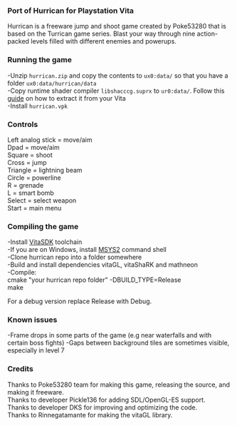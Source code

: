 
### Port of Hurrican for Playstation Vita

Hurrican is a freeware jump and shoot game created by Poke53280 that is based on the Turrican game series. Blast your way through nine action-packed levels filled with different enemies and powerups.

### Running the game
-Unzip `hurrican.zip` and copy the contents to `ux0:data/` so that you have a folder `ux0:data/hurrican/data`  
-Copy runtime shader compiler `libshacccg.suprx` to `ur0:data/`. Follow this [guide](https://samilops2.gitbook.io/vita-troubleshooting-guide/shader-compiler/extract-libshacccg.suprx) on how to extract it from your Vita  
-Install `hurrican.vpk`

### Controls
Left analog stick = move/aim  
Dpad = move/aim  
Square = shoot  
Cross = jump  
Triangle = lightning beam  
Circle = powerline  
R = grenade  
L = smart bomb  
Select = select weapon  
Start = main menu

### Compiling the game 
-Install [VitaSDK](http://vitasdk.org) toolchain  
-If you are on Windows, install [MSYS2](http://msys2.org) command shell  
-Clone hurrican repo into a folder somewhere  
-Build and install dependencies vitaGL, vitaShaRK and mathneon  
-Compile:  
  cmake "your hurrican repo folder" -DBUILD_TYPE=Release  
  make

For a debug version replace Release with Debug.

### Known issues
-Frame drops in some parts of the game (e.g near waterfalls and with certain boss fights)
-Gaps between background tiles are sometimes visible, especially in level 7


### Credits
Thanks to Poke53280 team for making this game, releasing the source, and making it freeware.  
Thanks to developer Pickle136 for adding SDL/OpenGL-ES support.  
Thanks to developer DKS for improving and optimizing the code.  
Thanks to Rinnegatamante for making the vitaGL library.
